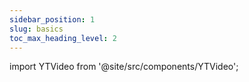 ```yaml
---
sidebar_position: 1
slug: basics
toc_max_heading_level: 2
---
```


import YTVideo from '@site/src/components/YTVideo';

<YTVideo code="JMqZgUNkqgk"/>

